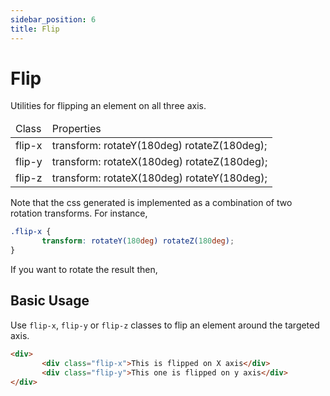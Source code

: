 ```yaml
---
sidebar_position: 6
title: Flip
---
```


# Flip

Utilities for flipping an element on all three axis.

<div className="table-container">
       <table className="stripped-table" style={{width:'100%'}}>
              <thead>
                     <tr>
                            <td>Class</td>
                            <td>Properties</td>                     
                     </tr>
              </thead>
              <tbody>
                     <tr>
                            <td>flip-x</td>
                            <td>transform: rotateY(180deg) rotateZ(180deg);</td>
                     </tr>
                     <tr>
                            <td>flip-y</td>
                            <td>transform: rotateX(180deg) rotateZ(180deg);</td>
                     </tr>
                     <tr>
                            <td>flip-z</td>
                            <td>transform: rotateX(180deg) rotateY(180deg);</td>
                     </tr>
              </tbody>
       </table>
</div>

Note that the css generated is implemented as a combination of two rotation transforms. For instance, 

```css
.flip-x {
       transform: rotateY(180deg) rotateZ(180deg);
}
```

If you want to rotate the result then,


## Basic Usage

Use `flip-x`, `flip-y` or `flip-z` classes to flip an element around the targeted axis.

```html
<div>
       <div class="flip-x">This is flipped on X axis</div>
       <div class="flip-y">This one is flipped on y axis</div>
</div>
